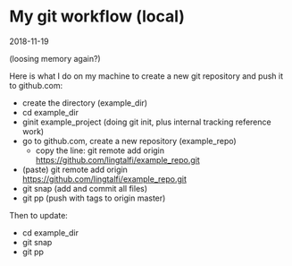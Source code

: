 My git workflow (local)
===================
2018-11-19


(loosing memory again?)



Here is what I do on my machine to create a new git repository and push it to github.com:



- create the directory (example_dir)
- cd example_dir
- ginit example_project (doing git init, plus internal tracking reference work)
- go to github.com, create a new repository (example_repo)
    - copy the line: git remote add origin https://github.com/lingtalfi/example_repo.git
- (paste) git remote add origin https://github.com/lingtalfi/example_repo.git
- git snap (add and commit all files)
- git pp (push with tags to origin master)


Then to update:
- cd example_dir
- git snap
- git pp


